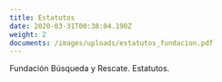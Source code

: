 ```yaml
---
title: Estatutos
date: 2020-03-31T00:38:04.190Z
weight: 2
documents: /images/uploads/estatutos_fundacion.pdf
---
```

Fundación Búsqueda y Rescate. Estatutos.